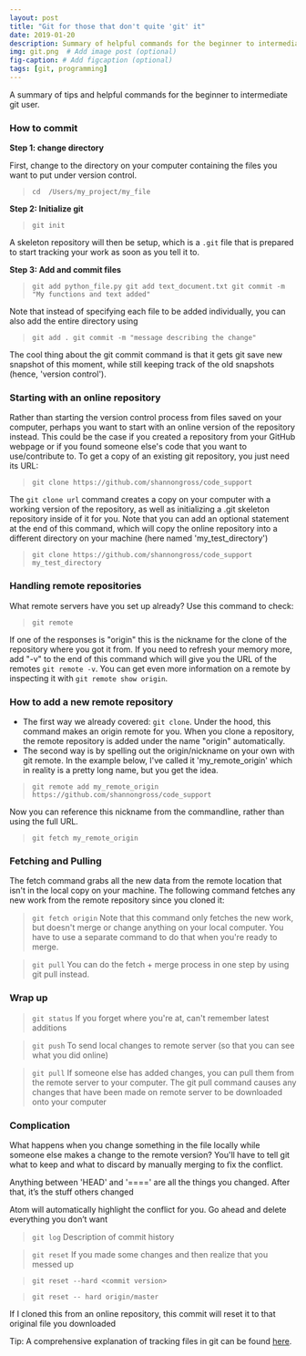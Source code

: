 ```yaml
---
layout: post
title: "Git for those that don't quite 'git' it"
date: 2019-01-20
description: Summary of helpful commands for the beginner to intermediate git user.
img: git.png  # Add image post (optional)
fig-caption: # Add figcaption (optional)
tags: [git, programming]
---
```


A summary of tips and helpful commands for the beginner to intermediate git user.

### How to commit
__Step 1: change directory__

First, change to the directory on your computer containing the files you want to put under version control.

>```cd  /Users/my_project/my_file```

__Step 2: Initialize git__

>```git init```

A skeleton repository will then be setup, which is a ``.git`` file that is prepared to start tracking your work as soon as you tell it to.

__Step 3: Add and commit files__

>``git add python_file.py git add text_document.txt git commit -m "My functions and text added"``

Note that instead of specifying each file to be added individually, you can also add the entire directory using

>``git add . git commit -m "message describing the change"``

The cool thing about the git commit command is that it gets git save new snapshot of this moment, while still keeping track of the old snapshots (hence, 'version control').

### Starting with an online repository
Rather than starting the version control process from files saved on your computer, perhaps you want to start with an online version of the repository instead. This could be the case if you created a repository from your GitHub webpage or if you found someone else's code that you want to use/contribute to. To get a copy of an existing git repository, you just need its URL:

>``git clone https://github.com/shannongross/code_support``

The ``git clone url`` command creates a copy on your computer with a working version of the repository, as well as initializing a .git skeleton repository inside of it for you. Note that you can add an optional statement at the end of this command, which will copy the online repository into a different directory on your machine (here named 'my_test_directory')

>``git clone https://github.com/shannongross/code_support my_test_directory``

### Handling remote repositories
What remote servers have you set up already? Use this command to check:

>``git remote``

If one of the responses is "origin" this is the nickname for the clone of the repository where you got it from. If you need to refresh your memory more, add "-v" to the end of this command which will give you the URL of the remotes ``git remote -v``. You can get even more information on a remote by inspecting it with ``git remote show origin``.

### How to add a new remote repository
- The first way we already covered: ``git clone``. Under the hood, this command makes an origin remote for you. When you clone a repository, the remote repository is added under the name "origin" automatically.
- The second way is by spelling out the origin/nickname
on your own with git remote. In the example below, I've called it 'my_remote_origin' which in reality is a pretty long name, but you get the idea.

>``git remote add my_remote_origin https://github.com/shannongross/code_support``

Now you can reference this nickname from the commandline, rather than using the full URL.

>``git fetch my_remote_origin``

### Fetching and Pulling
The fetch command grabs all the new data from the remote location that isn't in the local copy on your machine. The following command fetches any new work from the remote repository since you cloned it:

>``git fetch origin``
Note that this command only fetches the new work, but doesn't merge or change anything on your local computer. You have to use a separate command to do that when you're ready to merge.

>``git pull``
You can do the fetch + merge process in one step by using git pull instead.

### Wrap up
>``git status`` If you forget where you're at, can't remember latest additions

>``git push`` To send local changes to remote server (so that you can see what you did online)

>``git pull``   If someone else has added changes, you can pull them from the remote server to your computer. The git pull command causes any changes that have been made on remote server to be downloaded onto your computer

### Complication
What happens when you change something in the file locally while someone else makes a change to the remote version? You'll have to tell git what to keep and what to discard by manually merging to fix the conflict.

Anything between 'HEAD' and '====' are all the things you changed. After that, it’s the stuff others changed

Atom will automatically highlight the conflict for you. Go ahead and delete everything you don’t want

>``git log``   Description of commit history

>``git reset``   If you made some changes and then realize that you messed up

>``git reset --hard <commit version>``

>``git reset -- hard origin/master``

If I cloned this from an online repository, this commit will reset it to that original file you downloaded

Tip: A comprehensive explanation of tracking files in git can be found [here](https://git-scm.com/book/en/v2/Git-Basics-Recording-Changes-to-the-Repository).
